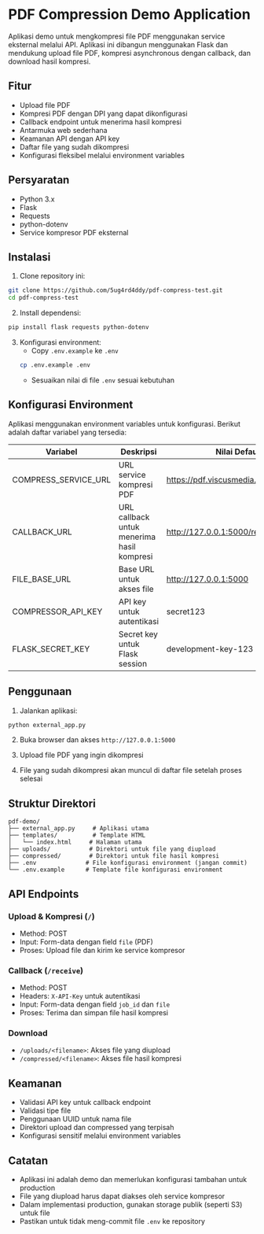 # PDF Compression Demo Application

Aplikasi demo untuk mengkompresi file PDF menggunakan service eksternal melalui API. Aplikasi ini dibangun menggunakan Flask dan mendukung upload file PDF, kompresi asynchronous dengan callback, dan download hasil kompresi.

## Fitur

- Upload file PDF
- Kompresi PDF dengan DPI yang dapat dikonfigurasi
- Callback endpoint untuk menerima hasil kompresi
- Antarmuka web sederhana
- Keamanan API dengan API key
- Daftar file yang sudah dikompresi
- Konfigurasi fleksibel melalui environment variables

## Persyaratan

- Python 3.x
- Flask
- Requests
- python-dotenv
- Service kompresor PDF eksternal

## Instalasi

1. Clone repository ini:
```bash
git clone https://github.com/5ug4rd4ddy/pdf-compress-test.git
cd pdf-compress-test
```

2. Install dependensi:
```bash
pip install flask requests python-dotenv
```

3. Konfigurasi environment:
   - Copy `.env.example` ke `.env`
   ```bash
   cp .env.example .env
   ```
   - Sesuaikan nilai di file `.env` sesuai kebutuhan

## Konfigurasi Environment

Aplikasi menggunakan environment variables untuk konfigurasi. Berikut adalah daftar variabel yang tersedia:

| Variabel | Deskripsi | Nilai Default |
|----------|-----------|---------------|
| COMPRESS_SERVICE_URL | URL service kompresi PDF | https://pdf.viscusmedia.com/compress |
| CALLBACK_URL | URL callback untuk menerima hasil kompresi | http://127.0.0.1:5000/receive |
| FILE_BASE_URL | Base URL untuk akses file | http://127.0.0.1:5000 |
| COMPRESSOR_API_KEY | API key untuk autentikasi | secret123 |
| FLASK_SECRET_KEY | Secret key untuk Flask session | development-key-123 |

## Penggunaan

1. Jalankan aplikasi:
```bash
python external_app.py
```

2. Buka browser dan akses `http://127.0.0.1:5000`

3. Upload file PDF yang ingin dikompresi

4. File yang sudah dikompresi akan muncul di daftar file setelah proses selesai

## Struktur Direktori

```
pdf-demo/
├── external_app.py     # Aplikasi utama
├── templates/          # Template HTML
│   └── index.html     # Halaman utama
├── uploads/           # Direktori untuk file yang diupload
├── compressed/        # Direktori untuk file hasil kompresi
├── .env              # File konfigurasi environment (jangan commit)
└── .env.example      # Template file konfigurasi environment
```

## API Endpoints

### Upload & Kompresi (`/`)
- Method: POST
- Input: Form-data dengan field `file` (PDF)
- Proses: Upload file dan kirim ke service kompresor

### Callback (`/receive`)
- Method: POST
- Headers: `X-API-Key` untuk autentikasi
- Input: Form-data dengan field `job_id` dan `file`
- Proses: Terima dan simpan file hasil kompresi

### Download
- `/uploads/<filename>`: Akses file yang diupload
- `/compressed/<filename>`: Akses file hasil kompresi

## Keamanan

- Validasi API key untuk callback endpoint
- Validasi tipe file
- Penggunaan UUID untuk nama file
- Direktori upload dan compressed yang terpisah
- Konfigurasi sensitif melalui environment variables

## Catatan

- Aplikasi ini adalah demo dan memerlukan konfigurasi tambahan untuk production
- File yang diupload harus dapat diakses oleh service kompresor
- Dalam implementasi production, gunakan storage publik (seperti S3) untuk file
- Pastikan untuk tidak meng-commit file `.env` ke repository